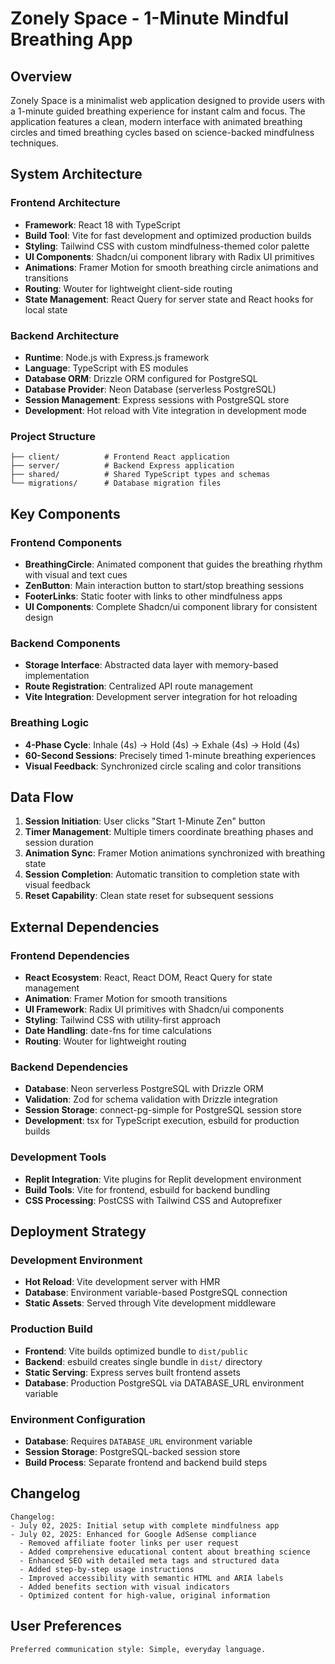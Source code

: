 # Zonely Space - 1-Minute Mindful Breathing App

## Overview

Zonely Space is a minimalist web application designed to provide users with a 1-minute guided breathing experience for instant calm and focus. The application features a clean, modern interface with animated breathing circles and timed breathing cycles based on science-backed mindfulness techniques.

## System Architecture

### Frontend Architecture
- **Framework**: React 18 with TypeScript
- **Build Tool**: Vite for fast development and optimized production builds
- **Styling**: Tailwind CSS with custom mindfulness-themed color palette
- **UI Components**: Shadcn/ui component library with Radix UI primitives
- **Animations**: Framer Motion for smooth breathing circle animations and transitions
- **Routing**: Wouter for lightweight client-side routing
- **State Management**: React Query for server state and React hooks for local state

### Backend Architecture
- **Runtime**: Node.js with Express.js framework
- **Language**: TypeScript with ES modules
- **Database ORM**: Drizzle ORM configured for PostgreSQL
- **Database Provider**: Neon Database (serverless PostgreSQL)
- **Session Management**: Express sessions with PostgreSQL store
- **Development**: Hot reload with Vite integration in development mode

### Project Structure
```
├── client/          # Frontend React application
├── server/          # Backend Express application
├── shared/          # Shared TypeScript types and schemas
└── migrations/      # Database migration files
```

## Key Components

### Frontend Components
- **BreathingCircle**: Animated component that guides the breathing rhythm with visual and text cues
- **ZenButton**: Main interaction button to start/stop breathing sessions
- **FooterLinks**: Static footer with links to other mindfulness apps
- **UI Components**: Complete Shadcn/ui component library for consistent design

### Backend Components
- **Storage Interface**: Abstracted data layer with memory-based implementation
- **Route Registration**: Centralized API route management
- **Vite Integration**: Development server integration for hot reloading

### Breathing Logic
- **4-Phase Cycle**: Inhale (4s) → Hold (4s) → Exhale (4s) → Hold (4s)
- **60-Second Sessions**: Precisely timed 1-minute breathing experiences
- **Visual Feedback**: Synchronized circle scaling and color transitions

## Data Flow

1. **Session Initiation**: User clicks "Start 1-Minute Zen" button
2. **Timer Management**: Multiple timers coordinate breathing phases and session duration
3. **Animation Sync**: Framer Motion animations synchronized with breathing state
4. **Session Completion**: Automatic transition to completion state with visual feedback
5. **Reset Capability**: Clean state reset for subsequent sessions

## External Dependencies

### Frontend Dependencies
- **React Ecosystem**: React, React DOM, React Query for state management
- **Animation**: Framer Motion for smooth transitions
- **UI Framework**: Radix UI primitives with Shadcn/ui components
- **Styling**: Tailwind CSS with utility-first approach
- **Date Handling**: date-fns for time calculations
- **Routing**: Wouter for lightweight routing

### Backend Dependencies
- **Database**: Neon serverless PostgreSQL with Drizzle ORM
- **Validation**: Zod for schema validation with Drizzle integration
- **Session Storage**: connect-pg-simple for PostgreSQL session store
- **Development**: tsx for TypeScript execution, esbuild for production builds

### Development Tools
- **Replit Integration**: Vite plugins for Replit development environment
- **Build Tools**: Vite for frontend, esbuild for backend bundling
- **CSS Processing**: PostCSS with Tailwind CSS and Autoprefixer

## Deployment Strategy

### Development Environment
- **Hot Reload**: Vite development server with HMR
- **Database**: Environment variable-based PostgreSQL connection
- **Static Assets**: Served through Vite development middleware

### Production Build
- **Frontend**: Vite builds optimized bundle to `dist/public`
- **Backend**: esbuild creates single bundle in `dist/` directory
- **Static Serving**: Express serves built frontend assets
- **Database**: Production PostgreSQL via DATABASE_URL environment variable

### Environment Configuration
- **Database**: Requires `DATABASE_URL` environment variable
- **Session Storage**: PostgreSQL-backed session store
- **Build Process**: Separate frontend and backend build steps

## Changelog

```
Changelog:
- July 02, 2025: Initial setup with complete mindfulness app
- July 02, 2025: Enhanced for Google AdSense compliance
  - Removed affiliate footer links per user request
  - Added comprehensive educational content about breathing science
  - Enhanced SEO with detailed meta tags and structured data
  - Added step-by-step usage instructions
  - Improved accessibility with semantic HTML and ARIA labels
  - Added benefits section with visual indicators
  - Optimized content for high-value, original information
```

## User Preferences

```
Preferred communication style: Simple, everyday language.
```